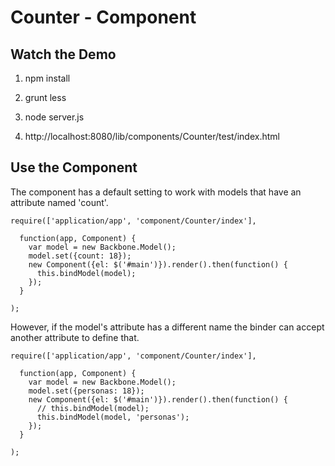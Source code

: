 # Counter - Component

## Watch the Demo

1. npm install

2. grunt less

3. node server.js

4. http://localhost:8080/lib/components/Counter/test/index.html


## Use the Component

The component has a default setting to work with models that have an attribute named 'count'.

    require(['application/app', 'component/Counter/index'],

      function(app, Component) {
        var model = new Backbone.Model();
        model.set({count: 18});
        new Component({el: $('#main')}).render().then(function() {
          this.bindModel(model);
        });
      }
    
    );

However, if the model's attribute has a different name the binder can accept another attribute to define that.

    require(['application/app', 'component/Counter/index'],

      function(app, Component) {
        var model = new Backbone.Model();
        model.set({personas: 18});
        new Component({el: $('#main')}).render().then(function() {
          // this.bindModel(model);
          this.bindModel(model, 'personas');
        });
      }
    
    );
